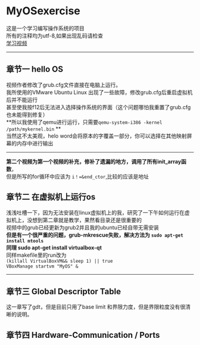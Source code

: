 # MyOSexercise
这是一个学习编写操作系统的项目  
所有的注释均为utf-8,如果出现乱码请检查  
[学习视频](https://www.youtube.com/watch?v=1rnA6wpF0o4&list=PLHh55M_Kq4OApWScZyPl5HhgsTJS9MZ6M)

---

## 章节一 hello OS
视频作者修改了grub.cfg文件直接在电脑上运行。  
我所使用的VMware Ubuntu Linux 出现了一些故障，修改grub.cfg后重启虚拟机后并不能运行  
甚至使我按f12后无法进入选择操作系统的界面（这个问题哪怕我重置了grub.cfg也未能得到修复）  
**所以我使用了qemu进行运行，只需要```qemu-system-i386 -kernel /path/mykernel.bin``` **  
当然这不太美观，helo word会将原本的字覆盖一部分，你可以选择在其他映射屏幕的内存中进行输出  

---

**第二个视频为第一个视频的补充，修补了遗漏的地方，调用了所有init_array函数**，  
但是所写的for循环中应该为 ```i！=&end_ctor```,比较的应该是地址   
## 章节二 在虚拟机上运行os
浅浅吐槽一下，因为无法安装在linux虚拟机上的我，研究了一下午如何运行在虚拟机上，没想到第二章就是教学，果然看目录还是很重要的  
视频中的grub已经更新为grub2并且我的ubuntu已经自带无需安装  
**但是有一个很严重的问题，grub-mkrescue失败，解决方法为 ```sudo apt-get install mtools```**  
**同理 sudo apt-get install virtualbox-qt**  
同样makefile里的run改为  
```(killall VirtualBoxVM&& sleep 1) || true```  
```VBoxManage startvm "MyOS" &```  

---

 ## 章节三 Global Descriptor Table
 这一章写了gdt，但是目前只用了base limit 和界限力度，但是界限粒度没有很清晰的说明。
 ## 章节四  Hardware-Communication / Ports
 